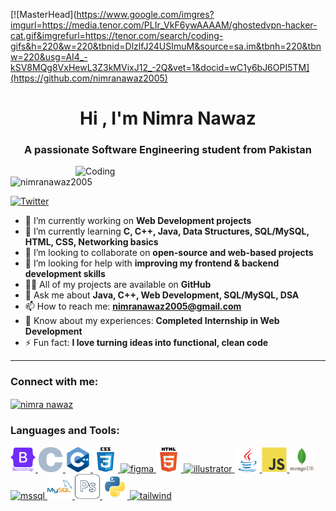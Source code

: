 
 [![MasterHead](https://www.google.com/imgres?imgurl=https://media.tenor.com/PLIr_VkF6ywAAAAM/ghostedvpn-hacker-cat.gif&imgrefurl=https://tenor.com/search/coding-gifs&h=220&w=220&tbnid=DlzlfJ24USImuM&source=sa.im&tbnh=220&tbnw=220&usg=AI4_-kSV8MQg8VxHewL3Z3kMVixJ12_-2Q&vet=1&docid=wC1y6bJ6OPI5TM](https://github.com/nimranawaz2005)


<h1 align="center">Hi , I'm Nimra Nawaz</h1>
<h3 align="center">A passionate Software Engineering student from Pakistan</h3>

<img align="right" alt="Coding" width="400" src="https://github.com/user-attachments/assets/aa953d0d-cb5c-4681-b75e-766fc7bb5049" />

<p align="left">
  <img src="https://komarev.com/ghpvc/?username=nimranawaz2005&label=Profile%20views&color=0e75b6&style=flat" alt="nimranawaz2005" />
</p>

<p align="left">
  <a href="https://twitter.com/" target="_blank">
    <img src="https://github.com/user-attachments/assets/aaead22d-e0c8-42f7-bdee-8a42adfe7be4" alt="Twitter" width="40" height="40" />
  </a>
</p>

- 🔭 I’m currently working on **Web Development projects**
- 🌱 I’m currently learning **C, C++, Java, Data Structures, SQL/MySQL, HTML, CSS, Networking basics**
- 👯 I’m looking to collaborate on **open-source and web-based projects**
- 🤝 I’m looking for help with **improving my frontend & backend development skills**
- 👨‍💻 All of my projects are available on **GitHub**
- 💬 Ask me about **Java, C++, Web Development, SQL/MySQL, DSA**
- 📫 How to reach me: **nimranawaz2005@gmail.com**
- 📄 Know about my experiences: **Completed Internship in Web Development**
- ⚡ Fun fact: **I love turning ideas into functional, clean code**

---

<h3 align="left">Connect with me:</h3>
<p align="left">
  <a href="https://facebook.com/nimra.nawaz" target="_blank">
    <img align="center" src="https://raw.githubusercontent.com/rahuldkjain/github-profile-readme-generator/master/src/images/icons/Social/facebook.svg" alt="nimra nawaz" height="30" width="40" />
  </a>
</p>

<h3 align="left">Languages and Tools:</h3>
<p align="left">
  <a href="https://getbootstrap.com" target="_blank" rel="noreferrer">
    <img src="https://raw.githubusercontent.com/devicons/devicon/master/icons/bootstrap/bootstrap-plain-wordmark.svg" alt="bootstrap" width="40" height="40"/>
  </a>
  <a href="https://www.cprogramming.com/" target="_blank" rel="noreferrer">
    <img src="https://raw.githubusercontent.com/devicons/devicon/master/icons/c/c-original.svg" alt="c" width="40" height="40"/>
  </a>
  <a href="https://www.w3schools.com/cpp/" target="_blank" rel="noreferrer">
    <img src="https://raw.githubusercontent.com/devicons/devicon/master/icons/cplusplus/cplusplus-original.svg" alt="cplusplus" width="40" height="40"/>
  </a>
  <a href="https://www.w3schools.com/css/" target="_blank" rel="noreferrer">
    <img src="https://raw.githubusercontent.com/devicons/devicon/master/icons/css3/css3-original-wordmark.svg" alt="css3" width="40" height="40"/>
  </a>
  <a href="https://www.figma.com/" target="_blank" rel="noreferrer">
    <img src="https://www.vectorlogo.zone/logos/figma/figma-icon.svg" alt="figma" width="40" height="40"/>
  </a>
  <a href="https://www.w3.org/html/" target="_blank" rel="noreferrer">
    <img src="https://raw.githubusercontent.com/devicons/devicon/master/icons/html5/html5-original-wordmark.svg" alt="html5" width="40" height="40"/>
  </a>
  <a href="https://www.adobe.com/in/products/illustrator.html" target="_blank" rel="noreferrer">
    <img src="https://www.vectorlogo.zone/logos/adobe_illustrator/adobe_illustrator-icon.svg" alt="illustrator" width="40" height="40"/>
  </a>
  <a href="https://www.java.com" target="_blank" rel="noreferrer">
    <img src="https://raw.githubusercontent.com/devicons/devicon/master/icons/java/java-original.svg" alt="java" width="40" height="40"/>
  </a>
  <a href="https://developer.mozilla.org/en-US/docs/Web/JavaScript" target="_blank" rel="noreferrer">
    <img src="https://raw.githubusercontent.com/devicons/devicon/master/icons/javascript/javascript-original.svg" alt="javascript" width="40" height="40"/>
  </a>
  <a href="https://www.mongodb.com/" target="_blank" rel="noreferrer">
    <img src="https://raw.githubusercontent.com/devicons/devicon/master/icons/mongodb/mongodb-original-wordmark.svg" alt="mongodb" width="40" height="40"/>
  </a>
  <a href="https://www.microsoft.com/en-us/sql-server" target="_blank" rel="noreferrer">
    <img src="https://www.svgrepo.com/show/303229/microsoft-sql-server-logo.svg" alt="mssql" width="40" height="40"/>
  </a>
  <a href="https://www.mysql.com/" target="_blank" rel="noreferrer">
    <img src="https://raw.githubusercontent.com/devicons/devicon/master/icons/mysql/mysql-original-wordmark.svg" alt="mysql" width="40" height="40"/>
  </a>
  <a href="https://www.photoshop.com/en" target="_blank" rel="noreferrer">
    <img src="https://raw.githubusercontent.com/devicons/devicon/master/icons/photoshop/photoshop-line.svg" alt="photoshop" width="40" height="40"/>
  </a>
  <a href="https://www.python.org" target="_blank" rel="noreferrer">
    <img src="https://raw.githubusercontent.com/devicons/devicon/master/icons/python/python-original.svg" alt="python" width="40" height="40"/>
  </a>
  <a href="https://tailwindcss.com/" target="_blank" rel="noreferrer">
    <img src="https://www.vectorlogo.zone/logos/tailwindcss/tailwindcss-icon.svg" alt="tailwind" width="40" height="40"/>
  </a>
</p>

